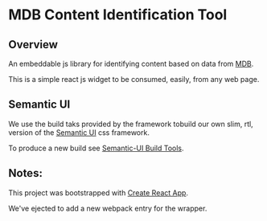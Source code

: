 # MDB Content Identification Tool

## Overview

An embeddable js library for identifying content based on data from [MDB](https://github.com/Bnei-Baruch/mdb).

This is a simple react js widget to be consumed, easily, from any web page.


## Semantic UI

We use the build taks provided by the framework tobuild our own slim, rtl,
version of the [Semantic UI](https://semantic-ui.com/) css framework.

To produce a new build see [Semantic-UI Build Tools](https://semantic-ui.com/introduction/build-tools.html).


## Notes:

This project was bootstrapped with [Create React App](https://github.com/facebookincubator/create-react-app).

We've ejected to add a new webpack entry for the wrapper.


